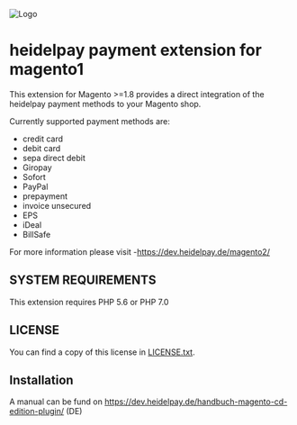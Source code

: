 ![Logo](https://dev.heidelpay.de/devHeidelpay_400_180.jpg)

# heidelpay payment extension for magento1

This extension for Magento >=1.8 provides a direct integration of the heidelpay payment methods to your Magento shop. 

Currently supported payment methods are:
* credit card
* debit card
* sepa direct debit
* Giropay
* Sofort
* PayPal
* prepayment
* invoice unsecured
* EPS
* iDeal
* BillSafe

For more information please visit -https://dev.heidelpay.de/magento2/

## SYSTEM REQUIREMENTS

This extension requires PHP 5.6 or PHP 7.0
 

## LICENSE

You can find a copy of this license in [LICENSE.txt](LICENSE.txt).

## Installation

A manual can be fund on https://dev.heidelpay.de/handbuch-magento-cd-edition-plugin/ (DE) 